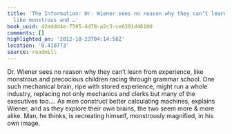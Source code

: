 ```yaml
---
title: 'The Information: Dr. Wiener sees no reason why they can’t learn from experience,
  like monstrous and …'
book_uuid: 42eddd4e-7595-4d70-a2c3-ce6391d46100
comments: []
highlighted_on: '2012-10-23T04:14:58Z'
location: '0.410773'
source: readmill
---
```


Dr. Wiener sees no reason why they can’t learn from experience, like monstrous and precocious children racing through grammar school. One such mechanical brain, ripe with stored experience, might run a whole industry, replacing not only mechanics and clerks but many of the executives too.… As men construct better calculating machines, explains Wiener, and as they explore their own brains, the two seem more & more alike. Man, he thinks, is recreating himself, monstrously magnified, in his own image.